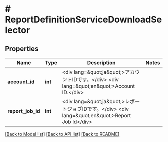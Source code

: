 # # ReportDefinitionServiceDownloadSelector

## Properties

Name | Type | Description | Notes
------------ | ------------- | ------------- | -------------
**account_id** | **int** | &lt;div lang&#x3D;\&quot;ja\&quot;&gt;アカウントIDです。&lt;/div&gt; &lt;div lang&#x3D;\&quot;en\&quot;&gt;Account ID.&lt;/div&gt; |
**report_job_id** | **int** | &lt;div lang&#x3D;\&quot;ja\&quot;&gt;レポートジョブIDです。&lt;/div&gt; &lt;div lang&#x3D;\&quot;en\&quot;&gt;Report Job Id&lt;/div&gt; |

[[Back to Model list]](../../README.md#models) [[Back to API list]](../../README.md#endpoints) [[Back to README]](../../README.md)

